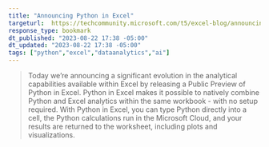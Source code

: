 ```yaml
---
title: "Announcing Python in Excel"
targeturl:  https://techcommunity.microsoft.com/t5/excel-blog/announcing-python-in-excel-combining-the-power-of-python-and-the/ba-p/3893439
response_type: bookmark
dt_published: "2023-08-22 17:38 -05:00"
dt_updated: "2023-08-22 17:38 -05:00"
tags: ["python","excel","dataanalytics","ai"]
---
```


> Today we’re announcing a significant evolution in the analytical capabilities available within Excel by releasing a Public Preview of Python in Excel. Python in Excel makes it possible to natively combine Python and Excel analytics within the same workbook - with no setup required. With Python in Excel, you can type Python directly into a cell, the Python calculations run in the Microsoft Cloud, and your results are returned to the worksheet, including plots and visualizations.